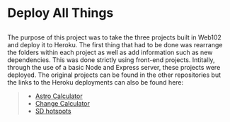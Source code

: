 # Deploy All Things 

## 
The purpose of this project was to take the three projects built in Web102 and deploy it to Heroku. The first thing that had to be done was rearrange the folders within each project as well as add information such as new dependencies. This was done strictly using front-end projects. Intitally, through the use of a basic Node and Express server, these projects were deployed. The original projects can be found in the other repositories but the links to the Heroku deployments can also be found here:
> * [Astro Calculator](https://asthv.herokuapp.com/)
> * [Change Calculator](https://hvchange.herokuapp.com/)
> * [SD hotspots](https://hvhotspot.herokuapp.com/)


